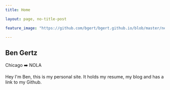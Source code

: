 ```yaml
---
title: Home

layout: page, no-title-post

feature_image: "https://github.com/bgert/bgert.github.io/blob/master/new_street_car.jpg?raw=true"

---
```

## Ben Gertz

Chicago :arrow_right: NOLA

Hey I'm Ben, this is my personal site. It holds my resume, my blog and has a link to my Github.

